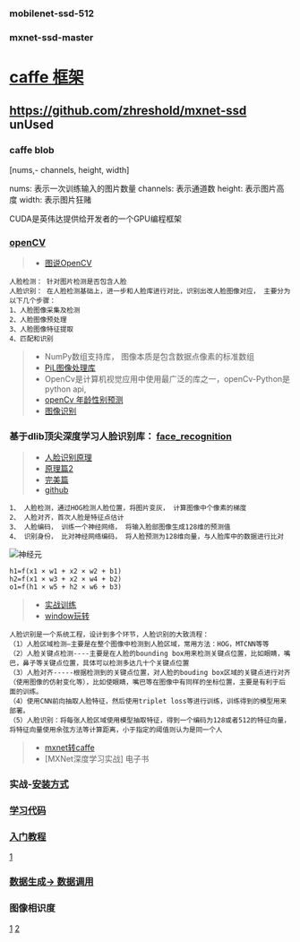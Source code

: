 ### mobilenet-ssd-512 ###
### mxnet-ssd-master ###


# [caffe 框架](https://zhuanlan.zhihu.com/p/24343706) ## 

## https://github.com/zhreshold/mxnet-ssd unUsed ###
### caffe blob ###

[nums,- channels, height, width]

nums: 表示一次训练输入的图片数量
channels: 表示通道数
height: 表示图片高度
width: 表示图片狂赌


CUDA是英伟达提供给开发者的一个GPU编程框架


### [openCV](https://cloud.tencent.com/developer/column/2476/tag-10713) ###
>* [图说OpenCV](https://cloud.tencent.com/developer/article/1096383)
```text
人脸检测： 针对图片检测是否包含人脸
人脸识别： 在人脸检测基础上，进一步和人脸库进行对比，识别出改人脸图像对应， 主要分为以下几个步骤： 
1、人脸图像采集及检测
2、人脸图像预处理
3、人脸图像特征提取
4、匹配和识别
``` 
>* NumPy数组支持库， 图像本质是包含数据点像素的标准数组
>* [PiL图像处理库](https://blog.csdn.net/zzqaaasss/category_8828058.html)
>* OpenCv是计算机视觉应用中使用最广泛的库之一，openCv-Python是python api, 
>* [openCv 年龄性别预测](https://cloud.tencent.com/developer/article/1537324)
>* [图像识别](https://cloud.tencent.com/developer/article/1430296)

### 基于dlib顶尖深度学习人脸识别库： [face_recognition](https://cloud.tencent.com/developer/article/1096392?from=article.detail.1742382) ###
>+ [人脸识别原理](https://zhuanlan.zhihu.com/p/99927894)
>+ [原理篇2](https://choerodon.io/zh/blog/face-recognition/) 
>+ [完美篇](https://www.cnblogs.com/UniqueColor/category/1168696.html) 
>+ [github](https://github.com/ageitgey/face_recognition) 
```text
1、 人脸检测，通过HOG检测人脸位置，将图片变灰， 计算图像中个像素的梯度
2、 人脸对齐，首次人脸是特征点估计
3、 人脸编码， 训练一个神经网络， 将输入脸部图像生成128维的预测值
4、 识别身份， 比对神经网络编码， 将人脸预测为128维向量，与人脸库中的数据进行比对
```
![神经元](https://choerodon.io/blog/img/face-recognition/face-recognition-13.png)
```text
h1=f(x1 × w1 + x2 × w2 + b1)
h2=f(x1 × w3 + x2 × w4 + b2)
o1=f(h1 × w5 + h2 × w6 + b3)
```

>+ [实战训练](https://blog.csdn.net/weixin_41010198/article/details/87106474)
>+ [window玩转](https://blog.csdn.net/zzqaaasss/article/details/89021177)


```text
人脸识别是一个系统工程，设计到多个环节，人脸识别的大致流程：
（1）人脸区域检测—主要是在整个图像中检测到人脸区域，常用方法：HOG，MTCNN等等
（2）人脸关键点检测----主要是在人脸的bounding box用来检测关键点位置，比如眼睛，嘴巴，鼻子等关键点位置，具体可以检测多达几十个关键点位置
（3）人脸对齐-----根据检测到的关键点位置，对人脸的bouding box区域的关键点进行对齐（使用图像的仿射变化等），比如使眼睛，嘴巴等在图像中有同样的坐标位置，主要是有利于后面的训练。
（4）使用CNN前向抽取人脸特征，然后使用triplet loss等进行训练，训练得到的模型用来部署。
（5）人脸识别：将每张人脸区域使用模型抽取特征，得到一个编码为128或者512的特征向量，将特征向量使用余弦方法等计算距离，小于指定的阈值则认为是同一个人
```
>+ [mxnet转caffe](https://blog.csdn.net/u012101561/article/details/89329130)
>+ [MXNet深度学习实战] 电子书 

### 实战-[安装方式](https://mxnet.incubator.apache.org/versions/1.8.0/get_started?platform=windows&language=python&) ###

### [学习代码](https://github.com/miraclewkf/MXNet-Deep-Learning-in-Action) ###

### [入门教程](https://www.cnblogs.com/huxianhe0/p/10118588.html) ###
[1](https://blog.csdn.net/jacke121/category_10944593.html)

### [数据生成-> 数据调用](https://blog.csdn.net/jacke121/article/details/120057682) ###


### 图像相识度 ###
[1](https://zhuanlan.zhihu.com/p/94081111)
[2](https://cloud.tencent.com/developer/information/%E5%9B%BE%E5%83%8F%E7%9B%B8%E4%BC%BC%E5%BA%A6%E5%AF%B9%E6%AF%94)



















